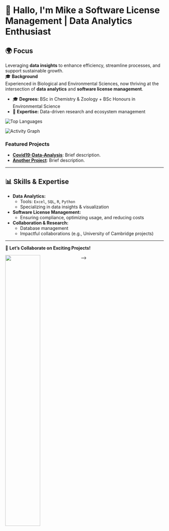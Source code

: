 # 🌟 Hallo, I'm Mike a **Software License Management | Data Analytics Enthusiast**  
## 🌍 **Focus**  
Leveraging **data insights** to enhance efficiency, streamline processes, and support sustainable growth.  
🎓 **Background**  
Experienced in Biological and Environmental Sciences, now thriving at the intersection of **data analytics** and **software license management**.  
- 🎓 **Degrees:** BSc in Chemistry & Zoology + BSc Honours in Environmental Science  
- 🌿 **Expertise:** Data-driven research and ecosystem management  


![Top Languages](https://github-readme-stats.vercel.app/api/top-langs/?username=BarendBester&layout=compact&theme=radical)

![Activity Graph](https://github-readme-activity-graph.vercel.app/graph?username=BarendBester&theme=react-dark)

### Featured Projects
- [**Covid19-Data-Analysis**](https://github.com/BarendBester/Covid19-Data-Analysis): Brief description.
- [**Another Project**](https://github.com/BarendBester/another-repo): Brief description.
---

## 📊 **Skills & Expertise**  
- **Data Analytics:**  
  - Tools: `Excel`, `SQL`, `R`, `Python`  
  - Specializing in data insights & visualization  
- **Software License Management:**  
  - Ensuring compliance, optimizing usage, and reducing costs  
- **Collaboration & Research:**  
  - Database management  
  - Impactful collaborations (e.g., University of Cambridge projects)  

---


🚀 **Let’s Collaborate on Exciting Projects!**  

<img align="left" width="47%" src="https://github-readme-stats.vercel.app/api?username=BarendBester&show_icons=true&theme=radical" />

-->

